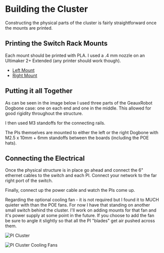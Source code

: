 # Building the Cluster

Constructing the physical parts of the cluster is fairly straightforward once the mounts are printed.

## Printing the Switch Rack Mounts

Each mount should be printed with PLA. I used a .4 mm nozzle on an Ultimaker 2+ Extended (any printer should work though).

- [Left Mount](https://github.com/BryceAshey/raspberry-pi-kubernetes-cluster/blob/master/designs/netgear-pi-mount-left.stl)
- [Right Mount](https://github.com/BryceAshey/raspberry-pi-kubernetes-cluster/blob/master/designs/netgear-pi-mount-right.stl)

## Putting it all Together

As can be seen in the image below I used three parts of the GeauxRobot Dogbone case: one on each end and one in the middle. This allowed for good rigidity throughout the structure.

I then used M3 standoffs for the connecting rails.

The PIs themselves are mounted to either the left or the right Dogbone with M2.5 x 10mm + 6mm standoffs between the boards (including the POE hats).

## Connecting the Electrical

Once the physical structure is in place go ahead and connect the 6" ethernet cables to the switch and each PI. Connect your network to the far right port of the switch.

Finally, connect up the power cable and watch the PIs come up.

Regarding the optional cooling fan - it is not required but I found it to MUCH quieter with than the POE fans. For now I have that standing on another small switch behind the cluster. I'll work on adding mounts for that fan and it's power supply at some point in the future. If you choose to add the fan be sure to angle it slightly so that all the PI "blades" get air pushed across them.

![PI Cluster](https://i.imgur.com/z3KjNY4.jpg)

![PI Cluster Cooling Fans](https://i.imgur.com/9nAlQBW.jpg)